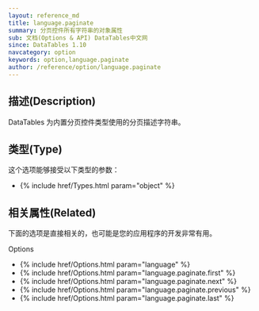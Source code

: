```yaml
---
layout: reference_md
title: language.paginate
summary: 分页控件所有字符串的对象属性
sub: 文档(Options & API) DataTables中文网
since: DataTables 1.10
navcategory: option
keywords: option,language.paginate
author: /reference/option/language.paginate
---
```


## 描述(Description)

DataTables 为内置分页控件类型使用的分页描述字符串。

## 类型(Type)
这个选项能够接受以下类型的参数：

- {% include href/Types.html param="object" %}


 
## 相关属性(Related)
下面的选项是直接相关的，也可能是您的应用程序的开发非常有用。

Options

- {% include href/Options.html param="language" %}
- {% include href/Options.html param="language.paginate.first" %}
- {% include href/Options.html param="language.paginate.next" %}
- {% include href/Options.html param="language.paginate.previous" %}
- {% include href/Options.html param="language.paginate.last" %}
